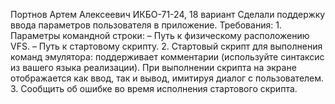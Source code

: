 Портнов Артем Алексеевич ИКБО-71-24, 18 вариант
Cделали поддержку ввода параметров пользователя в приложение. Требования: 1.
Параметры командной строки: – Путь к физическому расположению VFS. – Путь к
стартовому скрипту. 2. Стартовый скрипт для выполнения команд эмулятора:
поддерживает комментарии (используйте синтаксис из вашего языка реализации). При
выполнении скрипта на экране отображается как ввод, так и вывод, имитируя диалог с
пользователем. 3. Сообщить об ошибке во время исполнения стартового скрипта. 

